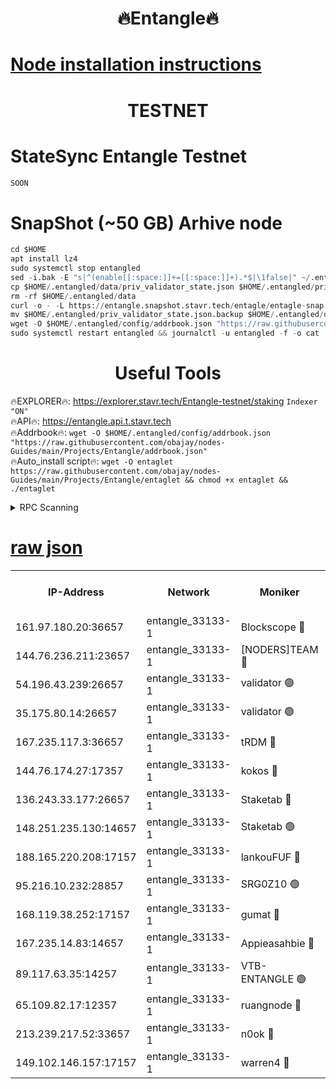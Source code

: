 <h1 align="center"> 🔥Entangle🔥</h1>

[Node installation instructions](https://github.com/obajay/nodes-Guides/tree/main/Projects/Entangle)
=

<h1 align="center"> TESTNET</h1>

# StateSync Entangle Testnet
```python
SOON
```
# SnapShot (~50 GB) Arhive node
```python
cd $HOME
apt install lz4
sudo systemctl stop entangled
sed -i.bak -E "s|^(enable[[:space:]]+=[[:space:]]+).*$|\1false|" ~/.entangled/config/config.toml
cp $HOME/.entangled/data/priv_validator_state.json $HOME/.entangled/priv_validator_state.json.backup
rm -rf $HOME/.entangled/data
curl -o - -L https://entangle.snapshot.stavr.tech/entagle/entagle-snap.tar.lz4 | lz4 -c -d - | tar -x -C $HOME/.entangled --strip-components 2
mv $HOME/.entangled/priv_validator_state.json.backup $HOME/.entangled/data/priv_validator_state.json
wget -O $HOME/.entangled/config/addrbook.json "https://raw.githubusercontent.com/obajay/nodes-Guides/main/Projects/Entangle/addrbook.json"
sudo systemctl restart entangled && journalctl -u entangled -f -o cat
```
 <h1 align="center"> Useful Tools</h1>
 
🔥EXPLORER🔥: https://explorer.stavr.tech/Entangle-testnet/staking        `Indexer "ON"` \
🔥API🔥:      https://entangle.api.t.stavr.tech \
🔥Addrbook🔥: ```wget -O $HOME/.entangled/config/addrbook.json "https://raw.githubusercontent.com/obajay/nodes-Guides/main/Projects/Entangle/addrbook.json"``` \
🔥Auto_install script🔥:  `wget -O entaglet https://raw.githubusercontent.com/obajay/nodes-Guides/main/Projects/Entangle/entaglet && chmod +x entaglet && ./entaglet`


<details>
<summary>RPC Scanning</summary>

<h2 align="center"> We scan nodes in real time every 4 hours. And we provide the final result of RPC endpoints.
We cannot influence the operation of these nodes in any way. </h2>


```python
If Voting Power is higher than 0 --> then the Node is a validator of the network and may be subject to attack and be a potential threat to the chain.
```
```python
We marked such validators with a red symbol
```

</details>

[raw json](https://rpc-check.entangt.stavr.tech/entangt/rpc-entangt-result.json)
=


<table><tr><th>IP-Address</th><th>Network</th><th>Moniker</th><th>Latest Block Height</th><th>Earliest Block Height</th><th>Catching Up</th><th>Tx Index</th><th>Voting Power</th><th>Scan Time</th></tr><tr><td>161.97.180.20:36657</td><td>entangle_33133-1</td><td>Blockscope 🔴</td><td>1472753</td><td>1</td><td>False</td><td>off</td><td>259586473635098</td><td>2024-01-03T05:29:36.146622317UTC</td></tr><tr><td>144.76.236.211:23657</td><td>entangle_33133-1</td><td>[NODERS]TEAM 🔴</td><td>1472756</td><td>1</td><td>False</td><td>off</td><td>47049700500000000</td><td>2024-01-03T05:29:48.554126371UTC</td></tr><tr><td>54.196.43.239:26657</td><td>entangle_33133-1</td><td>validator 🟢</td><td>1472758</td><td>1</td><td>False</td><td>on</td><td>0</td><td>2024-01-03T05:29:56.943087564UTC</td></tr><tr><td>35.175.80.14:26657</td><td>entangle_33133-1</td><td>validator 🟢</td><td>1472758</td><td>1</td><td>False</td><td>on</td><td>0</td><td>2024-01-03T05:29:57.790400167UTC</td></tr><tr><td>167.235.117.3:36657</td><td>entangle_33133-1</td><td>tRDM 🔴</td><td>1472758</td><td>1</td><td>False</td><td>on</td><td>66261012040632</td><td>2024-01-03T05:29:58.015257314UTC</td></tr><tr><td>144.76.174.27:17357</td><td>entangle_33133-1</td><td>kokos 🔴</td><td>1472754</td><td>145001</td><td>False</td><td>on</td><td>89890100000000</td><td>2024-01-03T05:29:45.550711460UTC</td></tr><tr><td>136.243.33.177:26657</td><td>entangle_33133-1</td><td>Staketab 🔴</td><td>1472757</td><td>660001</td><td>False</td><td>on</td><td>100008140155031</td><td>2024-01-03T05:29:50.875578741UTC</td></tr><tr><td>148.251.235.130:14657</td><td>entangle_33133-1</td><td>Staketab 🟢</td><td>1472753</td><td>660801</td><td>False</td><td>on</td><td>0</td><td>2024-01-03T05:29:35.815534209UTC</td></tr><tr><td>188.165.220.208:17157</td><td>entangle_33133-1</td><td>lankouFUF 🔴</td><td>1472754</td><td>725001</td><td>False</td><td>on</td><td>180899900000002</td><td>2024-01-03T05:29:41.188447777UTC</td></tr><tr><td>95.216.10.232:28857</td><td>entangle_33133-1</td><td>SRG0Z10 🟢</td><td>1472752</td><td>842001</td><td>False</td><td>off</td><td>0</td><td>2024-01-03T05:29:33.543601006UTC</td></tr><tr><td>168.119.38.252:17157</td><td>entangle_33133-1</td><td>gumat 🔴</td><td>1472754</td><td>962001</td><td>False</td><td>on</td><td>314013548351851</td><td>2024-01-03T05:29:40.885779133UTC</td></tr><tr><td>167.235.14.83:14657</td><td>entangle_33133-1</td><td>Appieasahbie 🔴</td><td>1472758</td><td>1076001</td><td>False</td><td>on</td><td>44568809900999996</td><td>2024-01-03T05:29:57.185281299UTC</td></tr><tr><td>89.117.63.35:14257</td><td>entangle_33133-1</td><td>VTB-ENTANGLE 🟢</td><td>1472755</td><td>1162001</td><td>False</td><td>off</td><td>0</td><td>2024-01-03T05:29:45.850292261UTC</td></tr><tr><td>65.109.82.17:12357</td><td>entangle_33133-1</td><td>ruangnode 🔴</td><td>1472753</td><td>1312001</td><td>False</td><td>off</td><td>266186785360543</td><td>2024-01-03T05:29:36.544911303UTC</td></tr><tr><td>213.239.217.52:33657</td><td>entangle_33133-1</td><td>n0ok 🔴</td><td>1472758</td><td>1372758</td><td>False</td><td>off</td><td>46574292273662988</td><td>2024-01-03T05:29:55.264582109UTC</td></tr><tr><td>149.102.146.157:17157</td><td>entangle_33133-1</td><td>warren4 🔴</td><td>1472756</td><td>1436001</td><td>False</td><td>on</td><td>380252395103395</td><td>2024-01-03T05:29:48.275412529UTC</td></tr></table>
